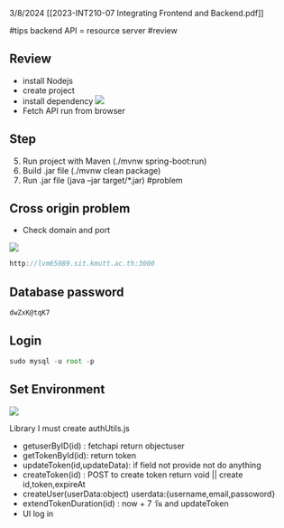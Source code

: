 3/8/2024
[[2023-INT210-07 Integrating Frontend and Backend.pdf]]

#tips 
backend API = resource server
#review
## Review 
- install Nodejs
- create project
- install dependency
![](https://i.imgur.com/ITtkqgt.png)
- Fetch API run from browser

## Step
5. Run project with Maven (./mvnw spring-boot:run) 
6. Build .jar file (./mvnw clean package) 
7. Run .jar file (java –jar target/*.jar)
#problem 
## Cross origin problem
- Check domain and port

![](https://i.imgur.com/rWrGzxg.png)


```js Origin
http://lvm65089.sit.kmutt.ac.th:3000


```


## Database password
```
dwZxK@tqK7
```
## Login

```js Login to MySQL
sudo mysql -u root -p
```

## Set Environment
![](https://i.imgur.com/TC2zUDk.png)


Library I must create authUtils.js
- getuserByID(id) : fetchapi return objectuser
- getTokenById(id): return token
- updateToken(id,updateData): if field not provide not do anything
- createToken(id) : POST to create token  return void || create id,token,expireAt
- createUser(userData:object) userdata:{username,email,passoword}
- extendTokenDuration(id) : now + 7 วัน and updateToken
- UI log in